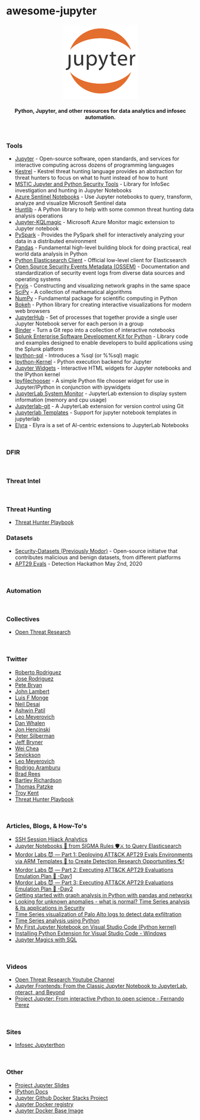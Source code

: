 # awesome-jupyter

<p align="center">
	<img src = "https://raw.githubusercontent.com/w00d33/awesome-jupyter/main/_files/jupyter.png" width = 200 >
</p>

<h4 align="center">Python, Jupyter, and other resources for data analytics and infosec automation.</h4>

<br>

### Tools
- [Jupyter](https://jupyter.org/) - Open-source software, open standards, and services for interactive computing across dozens of programming languages
- [Kestrel](https://github.com/opencybersecurityalliance/kestrel-lang) - Kestrel threat hunting language provides an abstraction for threat hunters to focus on what to hunt instead of how to hunt
- [MSTIC Jupyter and Python Security Tools](https://github.com/microsoft/msticpy) - Library for InfoSec investigation and hunting in Jupyter Notebooks
- [Azure Sentinel Notebooks](https://github.com/Azure/Azure-Sentinel-Notebooks) - Use Jupyter notebooks to query, transform, analyze and visualize Microsoft Sentinel data
- [Huntlib](https://github.com/target/huntlib) - A Python library to help with some common threat hunting data analysis operations
- [Jupyter-KQLmagic](https://github.com/Microsoft/jupyter-Kqlmagic) - Microsoft Azure Monitor magic extension to Jupyter notebook
- [PySpark](https://spark.apache.org/docs/latest/api/python/) - Provides the PySpark shell for interactively analyzing your data in a distributed environment
- [Pandas](https://pandas.pydata.org/) - Fundamental high-level building block for doing practical, real world data analysis in Python
- [Python Elasticsearch Client](https://elasticsearch-py.readthedocs.io/en/v7.15.2/) - Official low-level client for Elasticsearch
- [Open Source Security Events Metadata (OSSEM)](https://github.com/OTRF/OSSEM) - Documentation and standardization of security event logs from diverse data sources and operating systems
- [Pyvis](https://pyvis.readthedocs.io/en/latest/) - Constructing and visualizing network graphs in the same space
- [SciPy](https://docs.scipy.org/doc/scipy/getting_started.html) - A collection of mathematical algorithms
- [NumPy](https://numpy.org/devdocs/index.html#) - Fundamental package for scientific computing in Python
- [Bokeh](https://docs.bokeh.org/en/latest/index.html) - Python library for creating interactive visualizations for modern web browsers
- [JupyterHub](https://jupyterhub.readthedocs.io/en/latest/reference/technical-overview.html) - Set of processes that together provide a single user Jupyter Notebook server for each person in a group
- [Binder](https://mybinder.org/) - Turn a Git repo into a collection of interactive notebooks
- [Splunk Enterprise Software Development Kit for Python](https://github.com/splunk/splunk-sdk-python) - Library code and examples designed to enable developers to build applications using the Splunk platform
- [Ipython-sql](https://github.com/catherinedevlin/ipython-sql) - Introduces a %sql (or %%sql) magic
- [Ipython-Kernel](https://ipython.readthedocs.io/en/stable/install/kernel_install.html) - Python execution backend for Jupyter
- [Jupyter Widgets](https://ipywidgets.readthedocs.io/en/latest/) - Interactive HTML widgets for Jupyter notebooks and the IPython kernel
- [Ipyfilechooser](https://github.com/crahan/ipyfilechooser) - A simple Python file chooser widget for use in Jupyter/IPython in conjunction with ipywidgets
- [JupyterLab System Monitor](https://github.com/jtpio/jupyterlab-system-monitor) - JupyterLab extension to display system information (memory and cpu usage)
- [Jupyterlab-git](https://github.com/jupyterlab/jupyterlab-git) - A JupyterLab extension for version control using Git
- [Jupyterlab Templates](https://github.com/jpmorganchase/jupyterlab_templates) - Support for jupyter notebook templates in jupyterlab
- [Elyra](https://elyra.readthedocs.io/en/latest/index.html) - Elyra is a set of AI-centric extensions to JupyterLab Notebooks

<br>

### DFIR

<br>

### Threat Intel

<br>

### Threat Hunting
- [Threat Hunter Playbook](https://github.com/OTRF/ThreatHunter-Playbook)

### Datasets
- [Security-Datasets (Previously Modor)](https://github.com/OTRF/Security-Datasets) - Open-source initiatve that contributes malicious and benign datasets, from different platforms
- [APT29 Evals](https://github.com/OTRF/detection-hackathon-apt29) - Detection Hackathon May 2nd, 2020

<br>

### Automation

<br>

### Collectives
- [Open Threat Research](https://github.com/OTRF)

<br>

### Twitter
- [Roberto Rodriguez](https://twitter.com/Cyb3rWard0g)
- [Jose Rodriguez](https://twitter.com/Cyb3rPandah)
- [Pete Bryan](https://twitter.com/MSSPete)
- [John Lambert](https://twitter.com/JohnLaTwC)
- [Luis F Monge](https://twitter.com/Lukky86)
- [Neil Desai](https://twitter.com/0x617075)
- [Ashwin Patil](https://twitter.com/ashwinpatil)
- [Leo Meyerovich](https://twitter.com/lmeyerov)
- [Dan Whalen](https://twitter.com/vac4n7)
- [Jon Hencinski](https://twitter.com/jhencinski)
- [Peter Silberman](https://twitter.com/petersilberman)
- [Jeff Bryner](https://twitter.com/0x7eff)
- [Wei Chea](https://twitter.com/77_6a)
- [Sevickson](https://twitter.com/SKwid345)
- [Leo Meyerovich](https://twitter.com/lmeyerov)
- [Rodrigo Aramburu](https://twitter.com/rodaramburu)
- [Brad Rees](https://twitter.com/BradReesWork)
- [Bartley Richardson](https://twitter.com/BartleyR)
- [Thomas Patzke](https://twitter.com/blubbfiction)
- [Troy Kent](https://twitter.com/SonicTheHexHog)
- [Threat Hunter Playbook](https://twitter.com/HunterPlaybook)

<br>

### Articles, Blogs, & How-To's
- [SSH Session Hijack Analytics](https://hx015.medium.com/ssh-session-hijack-analytic-a2c684ba410f)
- [Jupyter Notebooks 📓 from SIGMA Rules 🛡⚔️ to Query Elasticsearch](https://medium.com/threat-hunters-forge/jupyter-notebooks-from-sigma-rules-%EF%B8%8F-to-query-elasticsearch-31a74cc59b99)
- [Mordor Labs 😈 — Part 1: Deploying ATT&CK APT29 Evals Environments via ARM Templates 🚀 to Create Detection Research Opportunities 🌎!](https://medium.com/threat-hunters-forge/mordor-labs-part-1-deploying-att-ck-apt29-evals-environments-via-arm-templates-to-create-1c6c4bc32c9a)
- [Mordor Labs 😈 — Part 2: Executing ATT&CK APT29 Evaluations Emulation Plan 📕 -Day1](https://medium.com/threat-hunters-forge/mordor-labs-part-2-executing-att-ck-apt29-evals-emulation-plan-day1-17fae7a81229)
- [Mordor Labs 😈 — Part 3: Executing ATT&CK APT29 Evaluations Emulation Plan 📕 -Day2](https://medium.com/threat-hunters-forge/mordor-labs-part-3-executing-att-ck-apt29-evaluations-emulation-plan-day2-417cadc2a337)
- [Getting started with graph analysis in Python with pandas and networkx](https://towardsdatascience.com/getting-started-with-graph-analysis-in-python-with-pandas-and-networkx-5e2d2f82f18e)
- [Looking for unknown anomalies - what is normal? Time Series analysis & its applications in Security](https://techcommunity.microsoft.com/t5/microsoft-sentinel-blog/looking-for-unknown-anomalies-what-is-normal-time-series/ba-p/555052)
- [Time Series visualization of Palo Alto logs to detect data exfiltration](https://techcommunity.microsoft.com/t5/microsoft-sentinel-blog/time-series-visualization-of-palo-alto-logs-to-detect-data/ba-p/666344)
- [Time Series analysis using Python](https://www.statsmodels.org/dev/examples/notebooks/generated/stl_decomposition.html)
- [My First Jupyter Notebook on Visual Studio Code (Python kernel)](https://blog.openthreatresearch.com/first_jupyter_notebook_vscode)
- [Installing Python Extension for Visual Studio Code - Windows](https://blog.openthreatresearch.com/installing_python_extension_vscode)
- [Jupyter Magics with SQL](https://towardsdatascience.com/jupyter-magics-with-sql-921370099589)

<br>

### Videos
- [Open Threat Research Youtube Channel](https://github.com/Azure/Azure-Sentinel-Notebooks)
- [Jupyter Frontends: From the Classic Jupyter Notebook to JupyterLab, nteract, and Beyond](https://www.youtube.com/watch?v=YKmJvHjTGAM&list=PL055Epbe6d5aP6Ru42r7hk68GTSaclYgi&index=30)
- [Project Jupyter: From interactive Python to open science - Fernando Perez](https://www.youtube.com/watch?v=xuNj5paMuow&list=PL055Epbe6d5aP6Ru42r7hk68GTSaclYgi)

<br>

### Sites
- [Infosec Jupyterthon](https://infosecjupyterthon.com/introduction.html)


<br>

### Other
- [Project Jupyter Slides](https://speakerdeck.com/fperez/project-jupyter?slide=5)
- [IPython Docs](https://ipython.readthedocs.io/en/stable/index.html)
- [Jupyter Github Docker Stacks Project](https://github.com/jupyter/docker-stacks)
- [Jupyter Docker registry](https://hub.docker.com/u/jupyter)
- [Jupyter Docker Base Image](https://hub.docker.com/r/jupyter/base-notebook/)
